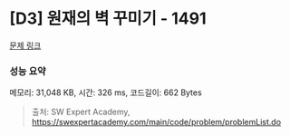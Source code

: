 # [D3] 원재의 벽 꾸미기 - 1491 

[문제 링크](https://swexpertacademy.com/main/code/problem/problemDetail.do?contestProbId=AV2b9AkKACkBBASw) 

### 성능 요약

메모리: 31,048 KB, 시간: 326 ms, 코드길이: 662 Bytes



> 출처: SW Expert Academy, https://swexpertacademy.com/main/code/problem/problemList.do